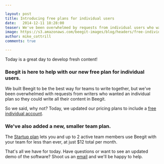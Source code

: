 ```yaml
---

layout: post
title: Introducing free plans for individual users 
date:   2014-12-11 18:28:00
teaser: We've been overwhelmed by requests from individual users who want the option for a free personal account. So we said, why not? 
image: https://s3.amazonaws.com/beegit-images/blog/headers/free-individual-users.png
author: mike_cottrill
comments: true

---
```


Today is a great day to develop fresh content! 

### Beegit is here to help with our new free plan for individual users.

We built Beegit to be the best way for teams to write together, but we've been overwhelmed with requests from writers who wanted an individual plan so they could write all their content in Beegit. 

So we said, why not? Today, we updated our pricing plans to include a [free individual account](https://beegit.com/pricing). 

### We've also added a new, smaller team plan.

The [Startup plan](https://beegit.com/pricing) lets you and up to 2 active team members use Beegit with your team for less than ever, at just $12 total per month.

That's all we have for today. Have questions or want to see an updated demo of the software? Shoot us an [email](mailto:support@beegit.com) and we'll be happy to help. 
